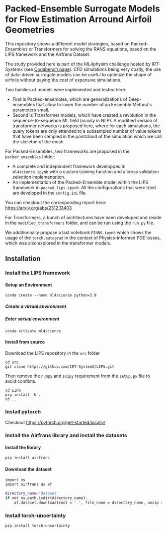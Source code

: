 # Packed-Ensemble Surrogate Models for Flow Estimation Arround Airfoil Geometries

This repository shows a different model strategies, based on Packed-Ensembles or Transformers for solving the RANS equations, based on the LIPS framework and the Airfrans Dataset.

The study provided here is part of the ML4physim challenge hosted by IRT-Systemx (see [Codabench page](https://www.codabench.org/competitions/1534/)).
CFD simulations being very costly, the use of data-driven surrogate models can be useful to optimize the shape of airfoils without paying the cost of expensive simulations.

Two families of models were implemented and tested here. 
- First is Packed-ensembles, which are generalizations of Deep-ensembles that allow to lower the number of an Ensemble Method's parameters small.
- Second is Transformer models, which have created a revolution in the sequence-to-sequence ML field (mainly in NLP). A modified version of transformer networks is proposed here, where for each simulations, the query tokens are only attended to a subsampled number of value tokens that have been sampled in the pointcloud of the simulation which we call the skeleton of the mesh.

For Packed-Ensembles, two frameworks are proposed in the `packed_ensembles` folder:
- A complete and independent framework developped in `ml4science.ipynb` with a custom training function and a cross validation selection implementation.
- An implementation of the Packed-Ensemble model within the LIPS framework in `packed_lips.ipynb`. All the configurations that were tried are developed in the `config.ini` file.

You can checkout the corresponding report here: https://arxiv.org/abs/2312.13403

For Transformers, a bunch of architectures have been developed and reside in the `modified_transformers` folder, and can be run using the `run.py` file.

We additionnally propose a last notebook `PINNS.ipynb` which shows the usage of the `torch.autograd` in the context of Physics-informed PDE losses, which was also explored in the transformer models.

## Installation

### Install the LIPS framework

#### Setup an Environment

```commandline
conda create --name ml4science python=3.9
```

##### Create a virtual environment

##### Enter virtual environment
```commandline
conda activate ml4science
```

#### Install from source
Download the LIPS repository in the `src` folder
```commandline
cd src
git clone https://github.com/IRT-SystemX/LIPS.git
```
Then remove the `numpy` and `scipy` requirement from the `setup.py` file to avoid conflicts.

```commandline
cd LIPS
pip install -U .
cd ..
```

### Install pytorch
Checkout https://pytorch.org/get-started/locally/

### Install the Airfrans library and install the datasets

#### Install the library
```sh
pip install airfrans
```

#### Download the dataset
```sh
import os
import airfrans as af

directory_name='Dataset'
if not os.path.isdir(directory_name):
    af.dataset.download(root = ".", file_name = directory_name, unzip = True, OpenFOAM = False)
```

### Install torch-uncertainty
```sh
pip install torch-uncertainty
```
